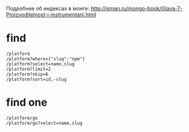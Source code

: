 
Подробнее об индексах в монге: http://jsman.ru/mongo-book/Glava-7-Proizvoditelnost-i-instrumentarij.html


# find 

```
/platform
/platform?where={"slug":"npm"}
/platform?select=name,slug
/platform?limit=2
/platform?skip=6
/platform?sort=id,-slug
```

# find one

```
/platform/go
/platform/go?select=name,slug
```
